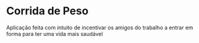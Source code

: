 # Corrida de Peso
Aplicação feita com intuito de incentivar os amigos do trabalho a entrar em forma para ter uma vida mais saudável
